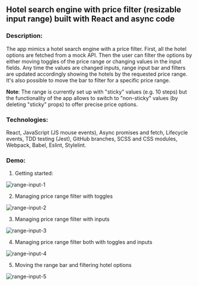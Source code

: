 ## Hotel search engine with price filter (resizable input range) built with React and async code
### Description: 
The app mimics a hotel search engine with a price filter. First, all the hotel options are fetched from a mock API. Then the user can filter the options by either moving toggles of the price range or changing values in the input fields. Any time the values are changed inputs, range input bar and filters are updated accordingly showing the hotels by the requested price range. It's also possible to move the bar to filter for a specific price range. 

**Note**: The range is currently set up with "sticky" values (e.g. 10 steps) but the functionality of the app allows to switch to "non-sticky" values (by deleting "sticky" props) to offer precise price options.

### Technologies: 
React, JavaScript (JS mouse events), Async promises and fetch, Lifecycle events, TDD testing (Jest), GitHub branches, SCSS and CSS modules, Webpack, Babel, Eslint, Stylelint.

### Demo:
1. Getting started:

![range-input-1](https://user-images.githubusercontent.com/66952678/100886145-61375400-34ab-11eb-9667-a409cdca8f3f.gif)

2. Managing price range filter with toggles 

![range-input-2](https://user-images.githubusercontent.com/66952678/100886828-2eda2680-34ac-11eb-8e76-b8e41ea17443.gif)

3. Managing price range filter with inputs

![range-input-3](https://user-images.githubusercontent.com/66952678/100887455-e7a06580-34ac-11eb-95f2-69dc77dee3fc.gif)

4. Managing price range filter both with toggles and inputs

![range-input-4](https://user-images.githubusercontent.com/66952678/100887725-33eba580-34ad-11eb-97f1-8c11b0ae9fb3.gif)

5. Moving the range bar and filtering hotel options

![range-input-5](https://user-images.githubusercontent.com/66952678/100888247-cb50f880-34ad-11eb-8a54-303b21fbc926.gif)

